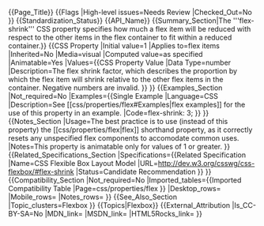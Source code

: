 {{Page_Title}}
{{Flags
|High-level issues=Needs Review
|Checked_Out=No
}}
{{Standardization_Status}}
{{API_Name}}
{{Summary_Section|The '''flex-shrink''' CSS property specifies how much a flex item will be reduced with respect to the other items in the flex container to fit within a reduced container.}}
{{CSS Property
|Initial value=1
|Applies to=flex items
|Inherited=No
|Media=visual
|Computed value=as specified
|Animatable=Yes
|Values={{CSS Property Value
|Data Type=number
|Description=The flex shrink factor, which describes the proportion by which the flex item will shrink relative to the other flex items in the container. Negative numbers are invalid.
}}
}}
{{Examples_Section
|Not_required=No
|Examples={{Single Example
|Language=CSS
|Description=See [[css/properties/flex#Examples|flex examples]] for the use of this property in an example.
|Code=flex-shrink: 3;
}}
}}
{{Notes_Section
|Usage=The best practice is to use (instead of this property) the [[css/properties/flex|flex]] shorthand property, as it correctly resets any unspecified flex components to accomodate common uses.
|Notes=This property is animatable only for values of 1 or greater.
}}
{{Related_Specifications_Section
|Specifications={{Related Specification
|Name=CSS Flexible Box Layout Model
|URL=http://dev.w3.org/csswg/css-flexbox/#flex-shrink
|Status=Candidate Recommendation
}}
}}
{{Compatibility_Section
|Not_required=No
|Imported_tables={{Imported Compatibility Table
|Page=css/properties/flex
}}
|Desktop_rows=
|Mobile_rows=
|Notes_rows=
}}
{{See_Also_Section
|Topic_clusters=Flexbox
}}
{{Topics|Flexbox}}
{{External_Attribution
|Is_CC-BY-SA=No
|MDN_link=
|MSDN_link=
|HTML5Rocks_link=
}}